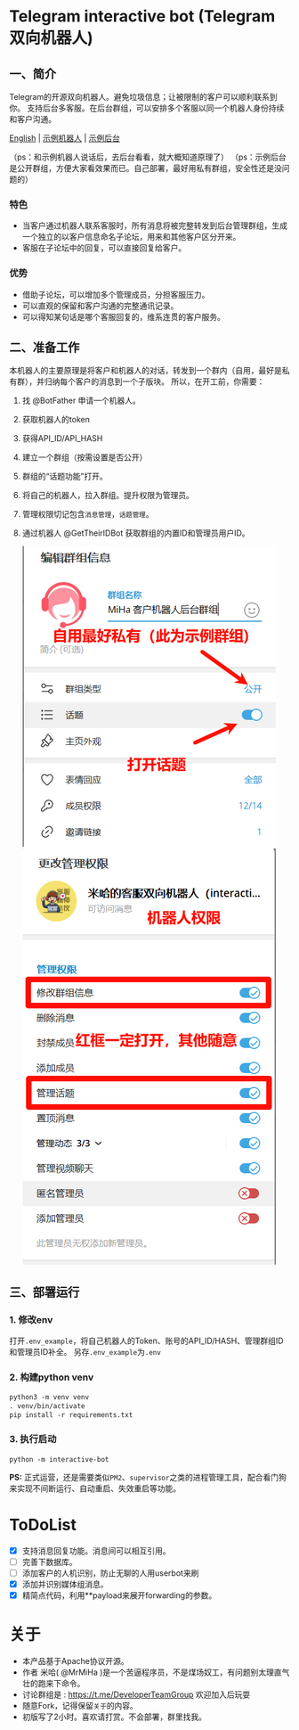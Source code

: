 # Telegram interactive bot (Telegram 双向机器人)

## 一、简介
Telegram的开源双向机器人。避免垃圾信息；让被限制的客户可以顺利联系到你。
支持后台多客服。在后台群组，可以安排多个客服以同一个机器人身份持续和客户沟通。

[English](https://github.com/MiHaKun/Telegram-interactive-bot/blob/master/README.en.md) | [示例机器人](https://t.me/CustomerConnectBot) | [示例后台](https://t.me/MiHaCMSGroup)

（ps：和示例机器人说话后，去后台看看，就大概知道原理了）
（ps：示例后台是公开群组，方便大家看效果而已。自己部署，最好用私有群组，安全性还是没问题的）

### 特色
- 当客户通过机器人联系客服时，所有消息将被完整转发到后台管理群组，生成一个独立的以客户信息命名子论坛，用来和其他客户区分开来。
- 客服在子论坛中的回复，可以直接回复给客户。

### 优势
- 借助子论坛，可以增加多个管理成员，分担客服压力。
- 可以直观的保留和客户沟通的完整通讯记录。
- 可以得知某句话是哪个客服回复的，维系连贯的客户服务。


## 二、准备工作
本机器人的主要原理是将客户和机器人的对话，转发到一个群内（自用，最好是私有群），并归纳每个客户的消息到一个子版块。
所以，在开工前，你需要：
1. 找 @BotFather 申请一个机器人。

2. 获取机器人的token

3. 获得API_ID/API_HASH

4. 建立一个群组（按需设置是否公开）

5. 群组的“话题功能”打开。

6. 将自己的机器人，拉入群组。提升权限为管理员。

7. 管理权限切记包含`消息管理`，`话题管理`。

8. 通过机器人 @GetTheirIDBot 获取群组的内置ID和管理员用户ID。

   ![image-20240703082929589](./doc/cn/image-20240703082929589.png)![image-20240703083040852](./doc/cn/image-20240703083040852.png)

## 三、部署运行

### 1. 修改env
打开`.env_example`，将自己机器人的Token、账号的API_ID/HASH、管理群组ID和管理员ID补全。
另存`.env_example`为`.env`

### 2. 构建python venv
```
python3 -m venv venv
. venv/bin/activate
pip install -r requirements.txt
```
### 3. 执行启动
```
python -m interactive-bot
```

**PS:** 正式运营，还是需要类似`PM2`、`supervisor`之类的进程管理工具，配合看门狗来实现不间断运行、自动重启、失效重启等功能。 


# ToDoList
- [x] 支持消息回复功能。消息间可以相互引用。
- [ ] 完善下数据库。
- [ ] 添加客户的人机识别，防止无聊的人用userbot来刷
- [x] 添加并识别媒体组消息。
- [x] 精简点代码，利用**payload来展开forwarding的参数。

# 关于

- 本产品基于Apache协议开源。
- 作者 米哈( @MrMiHa )是一个苦逼程序员，不是煤场奴工，有问题别太理直气壮的跑来下命令。
- 讨论群组是 : https://t.me/DeveloperTeamGroup 欢迎加入后玩耍
- 随意Fork，记得保留`关于`的内容。
- 初版写了2小时。喜欢请打赏。不会部署，群里找我。

